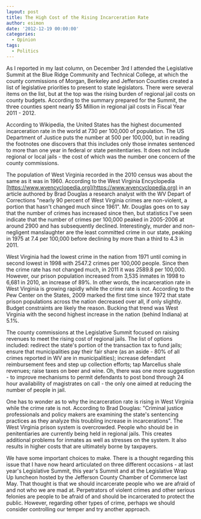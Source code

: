 ```yaml
---
layout: post
title: The High Cost of the Rising Incarceration Rate
author: esimon
date: '2012-12-19 00:00:00'
categories:
  - Opinion
tags:
  - Politics
---
```

As I reported in my last column, on December 3rd I attended the Legislative Summit at the Blue Ridge Community and Technical College, at which the county commissions of Morgan, Berkeley and Jefferson Counties created a list of legislative priorities to present to state legislators. There were several items on the list, but at the top was the rising burden of regional jail costs on county budgets. According to the summary prepared for the Summit, the three counties spent nearly $5 Million in regional jail costs in Fiscal Year 2011 - 2012. 

According to Wikipedia, the United States has the highest documented incarceration rate in the world at 730 per 100,000 of population. The US Department of Justice puts the number at 500 per 100,000, but in reading the footnotes one discovers that this includes only those inmates sentenced to more than one year in federal or state penitentiaries. It does not include regional or local jails - the cost of which was the number one concern of the county commissions. 

The population of West Virginia recorded in the 2010 census was about the same as it was in 1960. According to the West Virginia Encyclopedia [https://www.wvencyclopedia.org](https://www.wvencyclopedia.org) in an article authored by Brad Douglas a research analyst with the WV Depart of Corrections "nearly 90 percent of West Virginia crimes are non-violent, a portion that hasn't changed much since 1961". Mr. Douglas goes on to say that the number of crimes has increased since then, but statistics I've seen indicate that the number of crimes per 100,000 peaked in 2005-2006 at around 2900 and has subsequently declined. Interestingly, murder and non-negligent manslaughter are the least committed crime in our state, peaking in 1975 at 7.4 per 100,000 before declining by more than a third to 4.3 in 2011. 

West Virginia had the lowest crime in the nation from 1971 until coming in second lowest in 1998 with 2547.2 crimes per 100,000 people. Since then the crime rate has not changed much, in 2011 it was 2589.8 per 100,000. However, our prison population increased from 3,535 inmates in 1998 to 6,681 in 2010, an increase of 89%. In other words, the incarceration rate in West Virginia is growing rapidly while the crime rate is not. According to the Pew Center on the States, 2009 marked the first time since 1972 that state prison populations across the nation decreased over all, if only slightly. Budget constraints are likely the reason. Bucking that trend was West Virginia with the second highest increase in the nation (behind Indiana) at 5.1%. 

The county commissions at the Legislative Summit focused on raising revenues to meet the rising cost of regional jails. The list of options included: redirect the state's portion of the transaction tax to fund jails; ensure that municipalities pay their fair share (as an aside - 80% of all crimes reported in WV are in municipalities); increase defendant reimbursement fees and step up collection efforts; tap Marcellus shale revenues; raise taxes on beer and wine. Oh, there was one more suggestion - to improve mechanisms to permit defendants to post bond through 24 hour availability of magistrates on call - the only one aimed at reducing the number of people in jail. 

One has to wonder as to why the incarceration rate is rising in West Virginia while the crime rate is not. According to Brad Douglas: "Criminal justice professionals and policy makers are examining the state's sentencing practices as they analyze this troubling increase in incarcerations". The West Virginia prison system is overcrowded. People who should be in penitentiaries are currently being held in regional jails. This creates additional problems for inmates as well as stresses on the system. It also results in higher costs that are ultimately borne by taxpayers. 

We have some important choices to make. There is a thought regarding this issue that I have now heard articulated on three different occasions - at last year's Legislative Summit, this year's Summit and at the Legislative Wrap Up luncheon hosted by the Jefferson County Chamber of Commerce last May. That thought is that we should incarcerate people who we are afraid of and not who we are mad at. Perpetrators of violent crimes and other serious felonies are people to be afraid of and should be incarcerated to protect the public. However, regarding other types of crime, perhaps we should consider controlling our temper and try another approach. 

